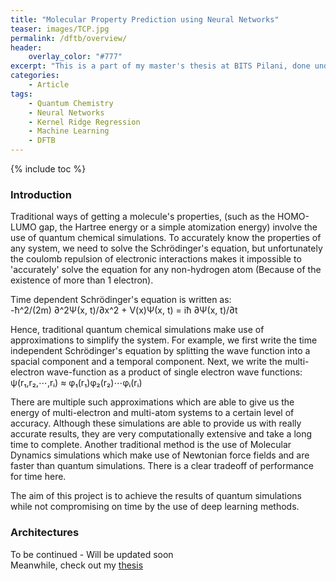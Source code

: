 ```yaml
---
title: "Molecular Property Prediction using Neural Networks"
teaser: images/TCP.jpg
permalink: /dftb/overview/
header:
    overlay_color: "#777"
excerpt: "This is a part of my master's thesis at BITS Pilani, done under the guidance of [Prof. Alexandre Tkatchenko](https://scholar.google.com/citations?user=o2t1Pv8AAAAJ) and the supervision of [Dr. Leonardo Sandonas](https://scholar.google.com/citations?user=gQ9rSZ0AAAAJ)."
categories:
    - Article
tags:
    - Quantum Chemistry
    - Neural Networks
    - Kernel Ridge Regression
    - Machine Learning
    - DFTB
---
```

{% include toc %}
### Introduction
Traditional ways of getting a molecule's properties, (such as the HOMO-LUMO gap, the Hartree energy or a simple atomization energy) involve the use of quantum chemical simulations. To accurately know the properties of any system, we need to solve the Schrödinger's equation, but unfortunately the coulomb repulsion of electronic interactions makes it impossible to 'accurately' solve the equation for any non-hydrogen atom (Because of the existence of more than 1 electron). 

Time dependent Schrödinger's equation is written as:  
-ħ^2/(2m) ∂^2Ψ(x, t)/∂x^2 + V(x)Ψ(x, t) = iħ ∂Ψ(x, t)/∂t

Hence, traditional quantum chemical simulations make use of approximations to simplify the system. For example, we first write the time independent Schrödinger's equation by splitting the wave function into a spacial component and a temporal component. Next, we write the multi-electron wave-function as a product of single electron wave functions:  
ψ(r₁,r₂,⋯,rᵢ) ≈ φ₁(r₁)φ₂(r₂)⋯φᵢ(rᵢ)


There are multiple such approximations which are able to give us the energy of multi-electron and multi-atom systems to a certain level of accuracy. 
Although these simulations are able to provide us with really accurate results, they are very computationally extensive and take a long time to complete. 
Another traditional method is the use of Molecular Dynamics simulations which make use of Newtonian force fields and are faster than quantum simulations. There is a clear tradeoff of performance for time here. 

The aim of this project is to achieve the results of quantum simulations while not compromising on time by the use of deep learning methods. 

### Architectures
To be continued - Will be updated soon  
Meanwhile, check out my [thesis](/PDFs/thesis.pdf)